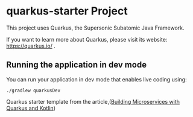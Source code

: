 # quarkus-starter Project

This project uses Quarkus, the Supersonic Subatomic Java Framework.

If you want to learn more about Quarkus, please visit its website: https://quarkus.io/ .

## Running the application in dev mode

You can run your application in dev mode that enables live coding using:
```shell script
./gradlew quarkusDev
```
Quarkus starter template from the article,([Building Microservices with Quarkus and Kotlin](https://quarkus.io/guides/resteasy-reactive))

